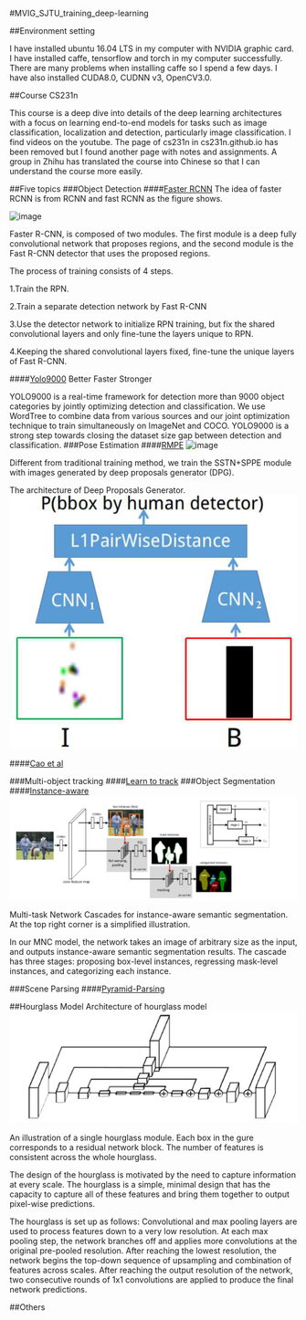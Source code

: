 #MVIG_SJTU_training_deep-learning

##Environment setting

I have installed ubuntu 16.04 LTS in my computer with NVIDIA graphic card. I have installed caffe, tensorflow and torch in my computer successfully. There are many problems when installing caffe so I spend a few days. I have also installed CUDA8.0, CUDNN v3, OpenCV3.0.

##Course CS231n

This course is a deep dive into details of the deep learning architectures with a focus on learning end-to-end models for tasks such as image classification, localization and detection, particularly image classification.
I find videos on the youtube. The page of cs231n in cs231n.github.io has been removed but I found another page with notes and assignments. A group in Zhihu has translated the course into Chinese so that I can understand the course more easily.


##Five topics
###Object Detection
####[Faster RCNN](https://github.com/rbgirshick/py-faster-rcnn)
The idea of faster RCNN is from RCNN and fast RCNN as the figure shows.

![image](https://camo.githubusercontent.com/60e17201986ba4655487199ce370292a0820e2da/687474703a2f2f696d672e626c6f672e6373646e2e6e65742f3230313630343134313634353336303239)

Faster R-CNN, is composed of two modules. The first module is a deep fully convolutional network that proposes regions, and the second module is the Fast R-CNN detector that uses the proposed regions.

The process of training consists of 4 steps.

1.Train the RPN.

2.Train a separate detection network by Fast R-CNN

3.Use the detector network to initialize RPN training, but fix the shared convolutional layers and only fine-tune the layers unique to RPN.

4.Keeping the shared convolutional layers fixed, fine-tune the unique layers of Fast R-CNN.

####[Yolo9000](http://pjreddie.com/darknet/yolo/)
Better Faster Stronger

YOLO9000 is a real-time framework for detection more than 9000 object categories by jointly optimizing detection and classification. We use WordTree to combine data from various sources and our joint optimization technique to train simultaneously on ImageNet and COCO. YOLO9000 is a strong step towards closing the dataset size gap between detection and classification.
###Pose Estimation
####[RMPE](https://cvsjtu.wordpress.com/rmpe-regional-multi-person-pose-estimation/)
![image](/src/1612.bmp)

 Different from traditional training method, we train the SSTN+SPPE module with images generated by deep proposals generator (DPG).
 
 The architecture of Deep Proposals Generator.
 ![image](/src/234.bmp)
 
####[Cao et al](https://github.com/ZheC/Realtime_Multi-Person_Pose_Estimation)

###Multi-object tracking
####[Learn to track](https://github.com/yuxng/MDP_Tracking)
###Object Segmentation
####[Instance-aware](https://github.com/daijifeng001/MNC)
![image](/src/111.jpg)

Multi-task Network Cascades for instance-aware semantic segmentation. At the top right corner is a simplified illustration.

In our MNC model, the network takes an image of arbitrary size as the input, and outputs instance-aware semantic segmentation results. The cascade has three stages: proposing box-level instances, regressing mask-level instances, and categorizing each instance.

###Scene Parsing
####[Pyramid-Parsing](https://github.com/hszhao/PSPNet)

##Hourglass Model
Architecture of hourglass model
![image](/src/234567.jpg)

An illustration of a single hourglass module. Each box in the gure corresponds to a residual network block. The number of features is consistent across the whole hourglass.

The design of the hourglass is motivated by the need to capture information at every scale. The hourglass is a simple, minimal design that has the capacity to capture all of these features and bring them together to output pixel-wise predictions.

The hourglass is set up as follows: Convolutional and max pooling layers are used to process features down to a very low resolution. At each max pooling step, the network branches off and applies more convolutions at the original pre-pooled resolution. After reaching the lowest resolution, the network begins the top-down sequence of upsampling and combination of features across scales. After reaching the output resolution of the network, two consecutive rounds of 1x1 convolutions are applied to produce the final network predictions. 

##Others

